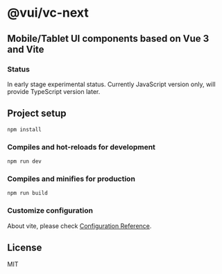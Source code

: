 # @vui/vc-next

## Mobile/Tablet UI components based on Vue 3 and Vite

### Status

In early stage experimental status. Currently JavaScript version only, will provide TypeScript version later.

## Project setup
```
npm install
```

### Compiles and hot-reloads for development
```
npm run dev
```

### Compiles and minifies for production
```
npm run build
```

### Customize configuration

About vite, please check [Configuration Reference](https://github.com/vitejs/vite).

## License

MIT
